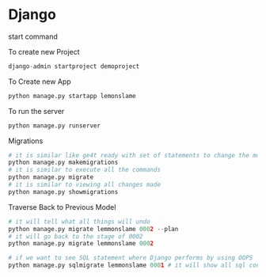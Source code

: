 # Django


start command

To create new Project
```py
django-admin startproject demoproject
```

To Create new App
```py
python manage.py startapp lemonslame
```

To run the server
```py
python manage.py runserver
```

Migrations
```py
# it is similar like ge4t ready with set of statements to change the models
python manage.py makemigrations
# it is similar to execute all the commands 
python manage.py migrate
# it is similar to viewing all changes made
python manage.py showmigrations


```



Traverse Back to Previous Model
```py
# it will tell what all things will undo 
python manage.py migrate lemmonslame 0002 --plan
# it will go back to the stage of 0002
python manage.py migrate lemmonslame 0002

# if we want to see SQL statement where Django performs by using OOPS
python manage.py sqlmigrate lemmonslame 0001 # it will show all sql code for 0001 file
```


